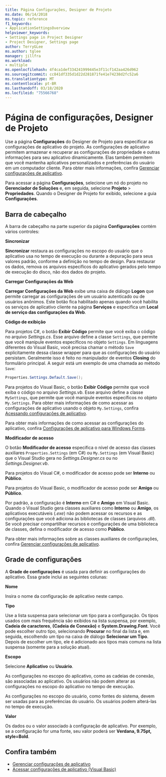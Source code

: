 ```yaml
---
title: Página Configurações, Designer de Projeto
ms.date: 06/14/2018
ms.topic: reference
f1_keywords:
- ApplicationSettingsOverview
helpviewer_keywords:
- Settings page in Project Designer
- Project Designer, Settings page
author: TerryGLee
ms.author: tglee
manager: jillfra
ms.workload:
- multiple
ms.openlocfilehash: 4f4ca1def334241999445e3f11cf142aa426d962
ms.sourcegitcommit: cc841df335d1d22d281871fe41e74238d2fc52a6
ms.translationtype: MT
ms.contentlocale: pt-BR
ms.lasthandoff: 03/18/2020
ms.locfileid: "75566768"
---
```

# <a name="settings-page-project-designer"></a>Página de configurações, Designer de Projeto

Use a página **Configurações** do Designer de Projeto para especificar as configurações de aplicativo do projeto. As configurações de aplicativo permitem armazenar e recuperar as configurações de propriedade e outras informações para seu aplicativo dinamicamente. Elas também permitem que você mantenha aplicativos personalizados e preferências do usuário em um computador cliente. Para obter mais informações, confira [Gerenciar configurações de aplicativo](../managing-application-settings-dotnet.md).

Para acessar a página **Configurações**, selecione um nó do projeto no **Gerenciador de Soluções** e, em seguida, selecione **Projeto** > **Propriedades**. Quando o Designer de Projeto for exibido, selecione a guia **Configurações**.

## <a name="header-bar"></a>Barra de cabeçalho

A barra de cabeçalho na parte superior da página **Configurações** contém vários controles:

**Sincronizar**

**Sincronizar** restaura as configurações no escopo do usuário que o aplicativo usa no tempo de execução ou durante a depuração para seus valores padrão, conforme a definição no tempo de design. Para restaurar os dados, remova os arquivos específicos do aplicativo gerados pelo tempo de execução do disco, não dos dados do projeto.

**Carregar Configurações da Web**

**Carregar Configurações da Web** exibe uma caixa de diálogo **Logon** que permite carregar as configurações de um usuário autenticado ou de usuários anônimos. Este botão fica habilitado apenas quando você habilita os serviços de aplicativo cliente na página **Serviços** e especifica um **Local de serviço das configurações da Web**.

**Código de exibição**

Para projetos C#, o botão **Exibir Código** permite que você exiba o código no arquivo *Settings.cs*. Esse arquivo define a classe `Settings`, que permite que você manipule eventos específicos no objeto `Settings`. Em linguagens diferentes do Visual Basic, você precisa chamar o método `Save` explicitamente dessa classe wrapper para que as configurações do usuário persistam. Geralmente isso é feito no manipulador de eventos **Closing** do formulário principal. A seguir está um exemplo de uma chamada ao método `Save`:

```csharp
Properties.Settings.Default.Save();
```

Para projetos do Visual Basic, o botão **Exibir Código** permite que você exiba o código no arquivo *Settings.vb*. Esse arquivo define a classe `MySettings`, que permite que você manipule eventos específicos no objeto `My.Settings`. Para obter mais informações de como acessar as configurações de aplicativo usando o objeto `My.Settings`, confira [Acessando configurações de aplicativo](/dotnet/visual-basic/developing-apps/programming/app-settings/accessing-application-settings).

Para obter mais informações de como acessar as configurações do aplicativo, confira [Configurações de aplicativo para Windows Forms](/dotnet/framework/winforms/advanced/application-settings-for-windows-forms).

**Modificador de acesso**

O botão **Modificador de acesso** especifica o nível de acesso das classes auxiliares `Properties.Settings` (em C#) ou `My.Settings` (em Visual Basic) que o Visual Studio gera no *Settings.Designer.cs* ou no *Settings.Designer.vb*.

Para projetos do Visual C#, o modificador de acesso pode ser **Interno** ou **Público**.

Para projetos do Visual Basic, o modificador de acesso pode ser **Amigo** ou **Público**.

Por padrão, a configuração é **Interno** em C# e **Amigo** em Visual Basic. Quando o Visual Studio gera classes auxiliares como **Interno** ou **Amigo**, os aplicativos executáveis (*.exe*) não podem acessar os recursos e as configurações que você adiciona às bibliotecas de classes (arquivos *.dll*). Se você precisar compartilhar recursos e configurações de uma biblioteca de classes, defina o modificador de acesso como **Público**.

Para obter mais informações sobre as classes auxiliares de configurações, confira [Gerenciar configurações de aplicativo](../managing-application-settings-dotnet.md).

## <a name="settings-grid"></a>Grade de configurações

A **Grade de configurações** é usada para definir as configurações do aplicativo. Essa grade inclui as seguintes colunas:

**Nome**

Insira o nome da configuração de aplicativo neste campo.

**Tipo**

Use a lista suspensa para selecionar um tipo para a configuração. Os tipos usados com mais frequência são exibidos na lista suspensa, por exemplo, **Cadeia de caracteres**, **(Cadeia de Conexão)** e **System.Drawing.Font**. Você pode escolher outro tipo, selecionando **Procurar** no final da lista e, em seguida, escolhendo um tipo na caixa de diálogo **Selecionar um Tipo**. Depois de escolher um tipo, ele é adicionado aos tipos mais comuns na lista suspensa (somente para a solução atual).

**Escopo**

Selecione **Aplicativo** ou **Usuário**.

As configurações no escopo do aplicativo, como as cadeias de conexão, são associadas ao aplicativo. Os usuários não podem alterar as configurações no escopo do aplicativo no tempo de execução.

As configurações no escopo do usuário, como fontes do sistema, devem ser usadas para as preferências do usuário. Os usuários podem alterá-las no tempo de execução.

**Valor**

Os dados ou o valor associado à configuração de aplicativo. Por exemplo, se a configuração for uma fonte, seu valor poderá ser **Verdana, 9.75pt, style=Bold**.

## <a name="see-also"></a>Confira também

- [Gerenciar configurações de aplicativo](../managing-application-settings-dotnet.md)
- [Acessar configurações de aplicativo (Visual Basic)](/dotnet/visual-basic/developing-apps/programming/app-settings/accessing-application-settings)

